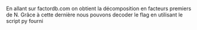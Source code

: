 En allant sur factordb.com on obtient la décomposition en facteurs premiers de N.
Grâce à cette dernière nous pouvons decoder le flag en utilisant le script py fourni
